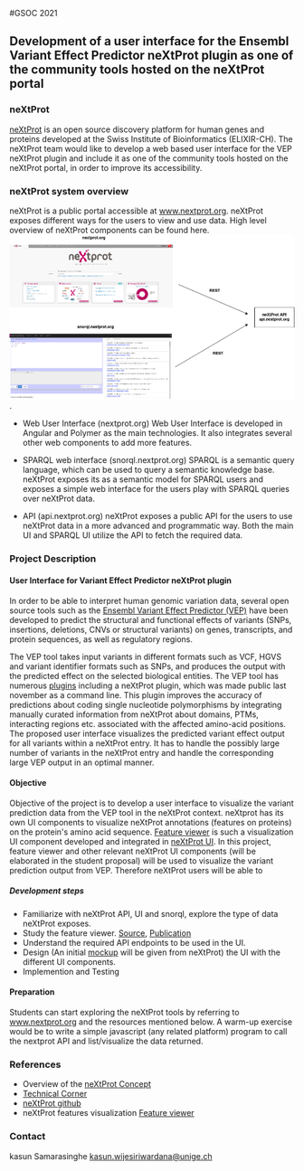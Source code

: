 #GSOC 2021 

## Development of a user interface for the Ensembl Variant Effect Predictor neXtProt plugin as one of the  community tools hosted on the neXtProt portal

### neXtProt

[neXtProt](www.nextprot.org) is an open source discovery platform for human genes and proteins developed at the Swiss Institute of Bioinformatics (ELIXIR-CH). The neXtProt team would like to develop a web based user interface for the VEP neXtProt plugin and include it as one of the  community tools hosted on the neXtProt portal, in order to improve its accessibility.

### neXtProt system overview
neXtProt is a public portal accessible at www.nextprot.org. neXtProt exposes different ways for the users to view and use data. 
High level overview of neXtProt components can be found here. ![here](./images/np.png).

* Web User Interface (nextprot.org)
Web User Interface is developed in Angular and Polymer as the main technologies. It also integrates several other web components to add more features.

* SPARQL web interface (snorql.nextprot.org)
SPARQL is a semantic query language, which can be used to query a semantic knowledge base. neXtProt exposes its as a semantic model for SPARQL users and exposes a simple web interface for the users play with SPARQL queries over neXtProt data.

* API (api.nextprot.org)
neXtProt exposes a public API for the users to use neXtProt data in a more advanced and programmatic way. Both the main UI and SPARQL UI utilize the API to fetch the required data.


### Project Description

#### User Interface for Variant Effect Predictor neXtProt plugin

In order to be able to interpret human genomic variation data, several open source tools such as the [Ensembl Variant Effect Predictor (VEP)](https://www.ensembl.org/info/docs/tools/vep/index.html) 
have been developed to predict the structural and functional effects of variants (SNPs, insertions, deletions, CNVs or structural variants) on genes, transcripts, and protein sequences, as well as regulatory regions. 

The VEP tool takes input variants in different formats such as VCF, HGVS and variant identifier formats such as SNPs, and produces the output with the predicted effect on the selected biological entities. 
The VEP tool has numerous [plugins](https://m.ensembl.org/info/docs/tools/vep/script/vep_plugins.html) including a neXtProt plugin, which was made public last november as a command line. This plugin improves the accuracy of predictions  about coding single nucleotide polymorphisms by integrating manually curated information from neXtProt about domains, PTMs, interacting regions etc. associated with the affected amino-acid positions. 
The proposed user interface visualizes the predicted variant effect output for all variants within a neXtProt entry. It has to handle the possibly large number of variants in the neXtProt entry and handle the corresponding large VEP output in an optimal manner. 

#### Objective

Objective of the project is to develop a user interface to visualize the variant prediction data from the VEP tool in the neXtProt context. neXtprot has its own UI components to visualize neXtProt annotations (features on proteins) on the protein's amino acid sequence. [Feature viewer](https://github.com/calipho-sib/feature-viewer) is such a visualization UI component developed and integrated in [neXtProt UI](https://www.nextprot.org/entry/NX_P52701/sequence).
In this project, feature viewer and other relevant neXtProt UI components (will be elaborated in the student proposal) will be used to visualize the variant prediction output from VEP. Therefore neXtProt users will be able to 

##### Development steps

* Familiarize with neXtProt API, UI and snorql, explore the type of data neXtProt exposes.
* Study the feature viewer. [Source](https://github.com/calipho-sib/feature-viewer), [Publication](https://www.nextprot.org/news/new-publication-the-feature-viewer-a-visualization-tool-for-positional-annotations-on-a-sequence) 
* Understand the required API endpoints to be used in the UI.
* Design (An initial [mockup]() will be given from neXtProt) the UI with the different UI components.
* Implemention and Testing

#### Preparation

Students can start exploring the neXtProt tools by referring to www.nextprot.org and the resources mentioned below. A warm-up exercise would be to write a simple javascript (any related platform) program to call the nextprot API and list/visualize the data returned. 

### References

* Overview of the [neXtProt Concept](https://www.nextprot.org/about/nextprot)
* [Technical Corner](https://www.nextprot.org/help/technical-corner)
* [neXtProt github](https://github.com/calipho-sib)
* neXtProt features visualization [Feature viewer](https://github.com/calipho-sib/feature-viewer)

### Contact
kasun Samarasinghe [kasun.wijesiriwardana@unige.ch](mailto:kasun.wijesiriwardana@unige.ch)
